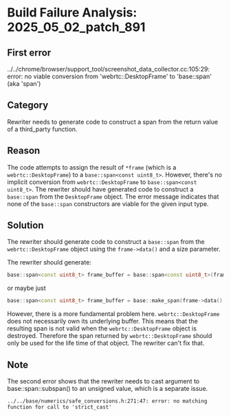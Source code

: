 # Build Failure Analysis: 2025_05_02_patch_891

## First error

../../chrome/browser/support_tool/screenshot_data_collector.cc:105:29: error: no viable conversion from 'webrtc::DesktopFrame' to 'base::span<const uint8_t>' (aka 'span<const unsigned char>')

## Category
Rewriter needs to generate code to construct a span from the return value of a third_party function.

## Reason
The code attempts to assign the result of `*frame` (which is a `webrtc::DesktopFrame`) to a `base::span<const uint8_t>`. However, there's no implicit conversion from `webrtc::DesktopFrame` to `base::span<const uint8_t>`. The rewriter should have generated code to construct a `base::span` from the `DesktopFrame` object.  The error message indicates that none of the `base::span` constructors are viable for the given input type.

## Solution
The rewriter should generate code to construct a `base::span` from the `webrtc::DesktopFrame` object using the `frame->data()` and a size parameter.

The rewriter should generate:

```c++
base::span<const uint8_t> frame_buffer = base::span<const uint8_t>(frame->data(), frame->size().width() * frame->size().height() * 4);
```

or maybe just

```c++
base::span<const uint8_t> frame_buffer = base::make_span(frame->data(), frame->size().width() * frame->size().height() * 4);
```

However, there is a more fundamental problem here. `webrtc::DesktopFrame` does not necessarily own its underlying buffer. This means that the resulting span is not valid when the `webrtc::DesktopFrame` object is destroyed. Therefore the span returned by `webrtc::DesktopFrame` should only be used for the life time of that object. The rewriter can't fix that.

## Note
The second error shows that the rewriter needs to cast argument to base::span::subspan() to an unsigned value, which is a separate issue.
```
../../base/numerics/safe_conversions.h:271:47: error: no matching function for call to 'strict_cast'